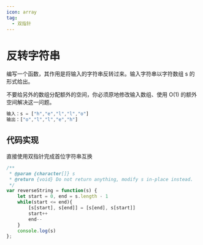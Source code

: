 ```yaml
---
icon: array
tag:
  - 双指针
---
```


# 反转字符串

编写一个函数，其作用是将输入的字符串反转过来。输入字符串以字符数组 s 的形式给出。

不要给另外的数组分配额外的空间，你必须原地修改输入数组、使用 O(1) 的额外空间解决这一问题。

```jsx
输入：s = ["h","e","l","l","o"]
输出：["o","l","l","e","h"]
```
## 代码实现

直接使用双指针完成首位字符串互换

```jsx
/**
 * @param {character[]} s
 * @return {void} Do not return anything, modify s in-place instead.
 */
var reverseString = function(s) {
    let start = 0, end = s.length - 1
    while(start <= end){
        [s[start], s[end]] = [s[end], s[start]]
        start++
        end--
    }
    console.log(s)
};
```